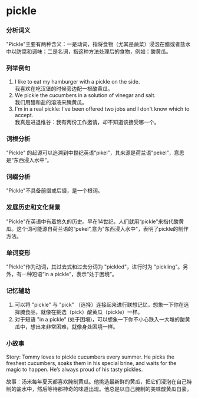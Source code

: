 # pickle

### 分析词义

  

"Pickle"主要有两种含义：一是动词，指将食物（尤其是蔬菜）浸泡在醋或者盐水中以防腐和调味；二是名词，指这种方法处理后的食物，例如：酸黄瓜。

  

### 列举例句

  

1.  I like to eat my hamburger with a pickle on the side.  
    我喜欢在吃汉堡的时候旁边配一根酸黄瓜。
2.  We pickle the cucumbers in a solution of vinegar and salt.  
    我们用醋和盐的溶液来腌黄瓜。
3.  I'm in a real pickle: I've been offered two jobs and I don't know which to accept.  
    我真是进退维谷：我有两份工作邀请，却不知道该接受哪一个。

  

### 词根分析

  

"Pickle" 的起源可以追溯到中世纪英语“pikel”，其来源是荷兰语“pekel”，意思是“东西浸入水中”。

  

### 词缀分析

  

"Pickle"不具备前缀或后缀，是一个根词。

  

### 发展历史和文化背景

  

"Pickle"在英语中有着悠久的历史。早在14世纪，人们就用“pickle”来指代酸黄瓜。这个词可能源自荷兰语的“pekel”,意为"东西浸入水中"，表明了pickle的制作方法。

  

### 单词变形

  

"Pickle"作为动词，其过去式和过去分词为 "pickled"，进行时为 "pickling"。另外，有一种短语“in a pickle”，表示“处于困境”。

  

### 记忆辅助

  

1.  可以将 "pickle" 与 "pick" （选择）连接起来进行联想记忆，想象一下你在选择腌食品，就像在挑选（pick）酸黄瓜（pickle）一样。
2.  对于短语 "in a pickle" (处于困境)，可以想象一下你不小心跌入一大堆的酸黄瓜中，想出来非常困难，就像身处困境一样。

  

### 小故事

  

Story: Tommy loves to pickle cucumbers every summer. He picks the freshest cucumbers, soaks them in his special brine, and waits for the magic to happen. He’s always proud of his tasty pickles.

  

故事：汤米每年夏天都喜欢腌制黄瓜。他挑选最新鲜的黄瓜，把它们浸泡在自己特制的盐水中，然后等待那神奇的味道出现。他总是以自己腌制的美味酸黄瓜自豪。

